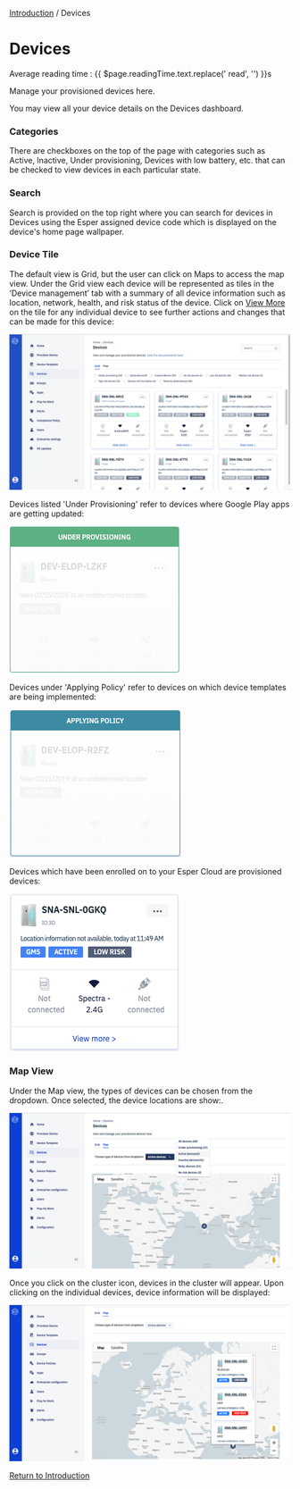 [Introduction](../../console.md) / Devices
# Devices
<div class="avg-reading-time" style="margin-top: 0rem;">Average reading time : {{ $page.readingTime.text.replace(' read', '') }}s</div>


Manage your provisioned devices here.

You may view all your device details on the Devices dashboard.


### Categories

There are checkboxes on the top of the page with categories such as Active, Inactive, Under provisioning, Devices with low battery, etc. that can be checked to view devices in each particular state.

### Search

Search is provided on the top right where you can search for devices in Devices using the Esper assigned device code which is displayed on the device's home page wallpaper.

### Device Tile

The default view is Grid, but the user can click on Maps to access the map view. Under the Grid view each device will be represented as tiles in the ‘Device management’ tab with a summary of all device information such as location, network, health, and risk status of the device. Click on [View More](-/index.md) on the tile for any individual device to see further actions and changes that can be made for this device:

![Device Management](../../assets/OLD_DASHBOARD/1_DM.png)

Devices listed 'Under Provisioning' refer to devices where Google Play apps are getting updated:

![Device Management](../../assets/OLD_DASHBOARD/Under_Provisioning.png)

Devices under 'Applying Policy' refer to devices on which device templates are being implemented:

![Device Management](../../assets/OLD_DASHBOARD/Applying_Policy.png)

Devices which have been enrolled on to your Esper Cloud are provisioned devices:

![Device Management](../../assets/OLD_DASHBOARD/Provisioned.png)

### Map View

Under the Map view, the types of devices can be chosen from the dropdown. Once selected, the device locations are show:.

![Device Management](../../assets/OLD_DASHBOARD/1.1_DM.png)

Once you click on the cluster icon, devices in the cluster will appear. Upon clicking on the individual devices, device information will be displayed:

![Device Template](../../assets/OLD_DASHBOARD/1.2_DM.png)

[Return to Introduction](../index.md)

